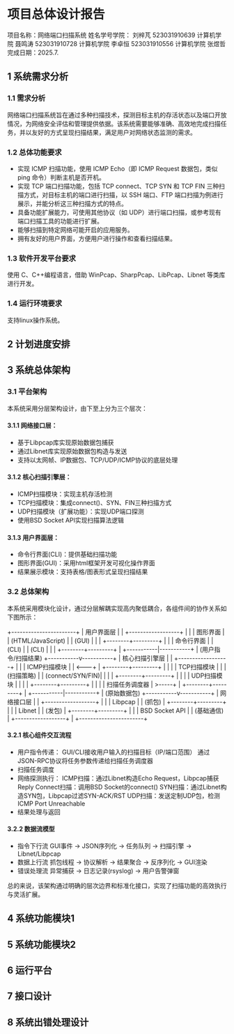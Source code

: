 # 项目总体设计报告
项目名称：网络端口扫描系统
姓名学号学院：
刘梓芃 523031910639 计算机学院
聂鸣涛 523031910728 计算机学院
李卓恒 523031910556 计算机学院
张煜哲
完成日期：2025.7.

## 1 系统需求分析
### 1.1 需求分析
网络端口扫描系统旨在通过多种扫描技术，探测目标主机的存活状态以及端口开放情况，为网络安全评估和管理提供依据。该系统需要能够准确、高效地完成扫描任务，并以友好的方式呈现扫描结果，满足用户对网络状态监测的需求。
### 1.2 总体功能要求
- 实现 ICMP 扫描功能，使用 ICMP Echo（即 ICMP Request 数据包，类似 ping 命令）判断主机是否开机。
- 实现 TCP 端口扫描功能，包括 TCP connect、TCP SYN 和 TCP FIN 三种扫描方式，对目标主机的端口进行扫描，以 SSH 端口、FTP 端口扫描为例进行展示，并能分析这三种扫描方式的特点。
- 具备功能扩展能力，可使用其他协议（如 UDP）进行端口扫描，或参考现有端口扫描工具的功能进行扩展。
- 能够扫描到特定网络可能开启的应用服务。
- 拥有友好的用户界面，方便用户进行操作和查看扫描结果。
### 1.3 软件开发平台要求
使用 C、C++编程语言，借助 WinPcap、SharpPcap、LibPcap、Libnet 等类库进行开发。
### 1.4 运行环境要求
支持linux操作系统。

## 2 计划进度安排

## 3 系统总体架构
### 3.1 平台架构
本系统采用分层架构设计，由下至上分为三个层次：

#### 3.1.1 网络接口层：
- 基于Libpcap库实现原始数据包捕获
- 通过Libnet库实现原始数据包构造与发送
- 支持以太网帧、IP数据包、TCP/UDP/ICMP协议的底层处理

#### 3.1.2 核心扫描引擎层：
- ICMP扫描模块：实现主机存活检测
- TCP扫描模块：集成connect()、SYN、FIN三种扫描方式
- UDP扫描模块（扩展功能）：实现UDP端口探测
- 使用BSD Socket API实现扫描算法逻辑
​
#### 3.1.3 用户界面层：
- 命令行界面(CLI)：提供基础扫描功能
- 图形界面(GUI)：采用html框架开发可视化操作界面
- 结果展示模块：支持表格/图表形式呈现扫描结果
### 3.2 总体架构

本系统采用模块化设计，通过分层解耦实现高内聚低耦合，各组件间的协作关系如下图所示：

+-----------------------+
|     用户界面层         |
|  +------------------+ |
|  |    图形界面      | | (HTML/JavaScript)
|  |    (GUI)        | |
|  +--------+---------+ |
|  |    命令行界面     | | (CLI)
|  |      (CLI)      | |
|  +--------+---------+ |
+-----------|-----------+
            | (用户指令/扫描结果)
+-----------v-----------+
|     核心扫描引擎层     |
|  +------------------+ |
|  |   ICMP扫描模块   | | <---+
|  +--------+---------+ |     |
|  |   TCP扫描模块    | |     | (扫描策略)
|  | (connect/SYN/FIN)| |     |
|  +--------+---------+ |     |
|  |   UDP扫描模块    | |     |
|  +--------+---------+ |     |
|  | 扫描任务调度器   | >-----+
|  +--------+---------+ |
+-----------|-----------+
            | (原始数据包)
+-----------v-----------+
|     网络接口层        |
|  +------------------+ |
|  |     Libpcap      | | (抓包)
|  +--------+---------+ |
|  |     Libnet       | | (发包)
|  +--------+---------+ |
|  | BSD Socket API   | | (基础通信)
|  +------------------+ |
+-----------------------+
#### 3.2.1 核心组件交互流程
- 用户指令传递：
    GUI/CLI接收用户输入的扫描目标（IP/端口范围）
    通过JSON-RPC协议将任务参数传递给扫描任务调度器
- 扫描任务调度
- 网络探测执行：
    ICMP扫描：通过Libnet构造Echo Request，Libpcap捕获Reply
    Connect扫描：调用BSD Socket的connect()
    SYN扫描：通过Libnet构造SYN包，Libpcap过滤SYN-ACK/RST
    UDP扫描：发送定制UDP包，检测ICMP Port Unreachable
- 结果处理与返回

#### 3.2.2 数据流模型
- 指令下行流
GUI事件 -> JSON序列化 -> 任务队列 -> 扫描引擎 -> Libnet/Libpcap
- 数据上行流
抓包线程 -> 协议解析 -> 结果聚合 -> 反序列化 -> GUI渲染
- 错误处理流
异常捕获 -> 日志记录(rsyslog) -> 用户告警弹窗

总的来说，该架构通过明确的层次边界和标准化接口，实现了扫描功能的高效执行与灵活扩展。

## 4 系统功能模块1

## 5 系统功能模块2

## 6 运行平台
## 7 接口设计
## 8 系统出错处理设计